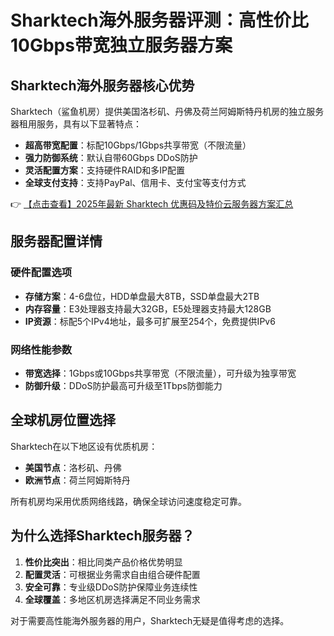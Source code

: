 # Sharktech海外服务器评测：高性价比10Gbps带宽独立服务器方案

## Sharktech海外服务器核心优势

Sharktech（鲨鱼机房）提供美国洛杉矶、丹佛及荷兰阿姆斯特丹机房的独立服务器租用服务，具有以下显著特点：

- **超高带宽配置**：标配10Gbps/1Gbps共享带宽（不限流量）
- **强力防御系统**：默认自带60Gbps DDoS防护
- **灵活配置方案**：支持硬件RAID和多IP配置
- **全球支付支持**：支持PayPal、信用卡、支付宝等支付方式

👉 [【点击查看】2025年最新 Sharktech 优惠码及特价云服务器方案汇总](https://bit.ly/Sharktech)

## 服务器配置详情

### 硬件配置选项
- **存储方案**：4-6盘位，HDD单盘最大8TB，SSD单盘最大2TB
- **内存容量**：E3处理器支持最大32GB，E5处理器支持最大128GB
- **IP资源**：标配5个IPv4地址，最多可扩展至254个，免费提供IPv6

### 网络性能参数
- **带宽选择**：1Gbps或10Gbps共享带宽（不限流量），可升级为独享带宽
- **防御升级**：DDoS防护最高可升级至1Tbps防御能力

## 全球机房位置选择

Sharktech在以下地区设有优质机房：
- **美国节点**：洛杉矶、丹佛
- **欧洲节点**：荷兰阿姆斯特丹

所有机房均采用优质网络线路，确保全球访问速度稳定可靠。

## 为什么选择Sharktech服务器？

1. **性价比突出**：相比同类产品价格优势明显
2. **配置灵活**：可根据业务需求自由组合硬件配置
3. **安全可靠**：专业级DDoS防护保障业务连续性
4. **全球覆盖**：多地区机房选择满足不同业务需求

对于需要高性能海外服务器的用户，Sharktech无疑是值得考虑的选择。